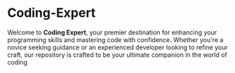 # Coding-Expert
Welcome to **Coding Expert**, your premier destination for enhancing your programming skills and mastering code with confidence. Whether you're a
novice seeking guidance or an experienced developer looking to refine your craft, our repository is crafted to be your ultimate companion in the world
of coding
